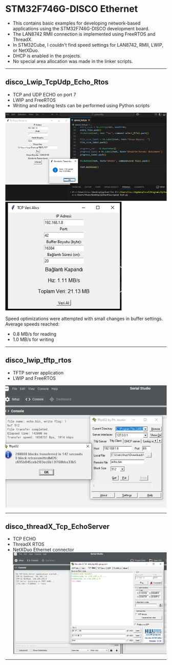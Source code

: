 
# STM32F746G-DISCO Ethernet

- This contains basic examples for developing network-based applications using the STM32F746G-DISCO development board. 
- The LAN8742 RMII connection is implemented using FreeRTOS and ThreadX.
- In STM32Cube, I couldn't find speed settings for LAN8742, RMII, LWIP, or NetXDuo.
- DHCP is enabled in the projects.
- No special area allocation was made in the linker scripts.

---

## **disco_Lwip_TcpUdp_Echo_Rtos**
- TCP and UDP ECHO on port 7
- LWIP and FreeRTOS
- Writing and reading tests can be performed using Python scripts
  
![Send test](assets/lwip_test.png)
![Recieve test](assets/lwip_test_read.png)

Speed optimizations were attempted with small changes in buffer settings. Average speeds reached:
- 0.8 MB/s for reading
- 1.0 MB/s for writing

---

## **disco_lwip_tftp_rtos**
- TFTP server application
- LWIP and FreeRTOS
  
![TFTP](assets/disco_lwip_tftp_rtos.png)

---

## **disco_threadX_Tcp_EchoServer**
- TCP ECHO
- ThreadX RTOS 
- NetXDuo Ethernet connector
![NetXDuo](assets/disco_threadX_Tcp_EchoServer.png)

---
